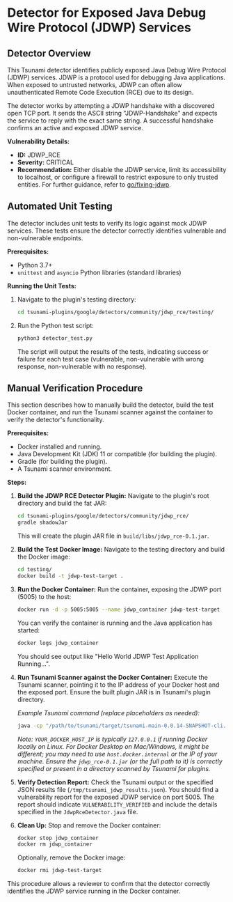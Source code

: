 # Detector for Exposed Java Debug Wire Protocol (JDWP) Services

## Detector Overview

This Tsunami detector identifies publicly exposed Java Debug Wire Protocol (JDWP) services. JDWP is a protocol used for debugging Java applications. When exposed to untrusted networks, JDWP can often allow unauthenticated Remote Code Execution (RCE) due to its design.

The detector works by attempting a JDWP handshake with a discovered open TCP port. It sends the ASCII string "JDWP-Handshake" and expects the service to reply with the exact same string. A successful handshake confirms an active and exposed JDWP service.

**Vulnerability Details:**

*   **ID:** JDWP_RCE
*   **Severity:** CRITICAL
*   **Recommendation:** Either disable the JDWP service, limit its accessibility to localhost, or configure a firewall to restrict exposure to only trusted entities. For further guidance, refer to [go/fixing-jdwp](http://go/fixing-jdwp).

## Automated Unit Testing

The detector includes unit tests to verify its logic against mock JDWP services. These tests ensure the detector correctly identifies vulnerable and non-vulnerable endpoints.

**Prerequisites:**

*   Python 3.7+
*   `unittest` and `asyncio` Python libraries (standard libraries)

**Running the Unit Tests:**

1.  Navigate to the plugin's testing directory:
    ```bash
    cd tsunami-plugins/google/detectors/community/jdwp_rce/testing/
    ```

2.  Run the Python test script:
    ```bash
    python3 detector_test.py
    ```
    The script will output the results of the tests, indicating success or failure for each test case (vulnerable, non-vulnerable with wrong response, non-vulnerable with no response).

## Manual Verification Procedure

This section describes how to manually build the detector, build the test Docker container, and run the Tsunami scanner against the container to verify the detector's functionality.

**Prerequisites:**

*   Docker installed and running.
*   Java Development Kit (JDK) 11 or compatible (for building the plugin).
*   Gradle (for building the plugin).
*   A Tsunami scanner environment.

**Steps:**

1.  **Build the JDWP RCE Detector Plugin:**
    Navigate to the plugin's root directory and build the fat JAR:
    ```bash
    cd tsunami-plugins/google/detectors/community/jdwp_rce/
    gradle shadowJar
    ```
    This will create the plugin JAR file in `build/libs/jdwp_rce-0.1.jar`.

2.  **Build the Test Docker Image:**
    Navigate to the testing directory and build the Docker image:
    ```bash
    cd testing/
    docker build -t jdwp-test-target .
    ```

3.  **Run the Docker Container:**
    Run the container, exposing the JDWP port (5005) to the host:
    ```bash
    docker run -d -p 5005:5005 --name jdwp_container jdwp-test-target
    ```
    You can verify the container is running and the Java application has started:
    ```bash
    docker logs jdwp_container
    ```
    You should see output like "Hello World JDWP Test Application Running...".

4.  **Run Tsunami Scanner against the Docker Container:**
    Execute the Tsunami scanner, pointing it to the IP address of your Docker host and the exposed port. Ensure the built plugin JAR is in Tsunami's plugin directory.

    *Example Tsunami command (replace placeholders as needed):*
    ```bash
    java -cp "/path/to/tsunami/target/tsunami-main-0.0.14-SNAPSHOT-cli.jar:/path/to/tsunami/plugins/*"          com.google.tsunami.main.cli.TsunamiCli          --ip-v4-target YOUR_DOCKER_HOST_IP          --scan-results-local-output-format JSON          --scan-results-local-output-filename /tmp/tsunami_jdwp_results.json          --plugins jdwp_rce-0.1.jar          --port-ranges 5005
    ```
    *Note: `YOUR_DOCKER_HOST_IP` is typically `127.0.0.1` if running Docker locally on Linux. For Docker Desktop on Mac/Windows, it might be different; you may need to use `host.docker.internal` or the IP of your machine.*
    *Ensure the `jdwp_rce-0.1.jar` (or the full path to it) is correctly specified or present in a directory scanned by Tsunami for plugins.*

5.  **Verify Detection Report:**
    Check the Tsunami output or the specified JSON results file (`/tmp/tsunami_jdwp_results.json`). You should find a vulnerability report for the exposed JDWP service on port 5005. The report should indicate `VULNERABILITY_VERIFIED` and include the details specified in the `JdwpRceDetector.java` file.

6.  **Clean Up:**
    Stop and remove the Docker container:
    ```bash
    docker stop jdwp_container
    docker rm jdwp_container
    ```
    Optionally, remove the Docker image:
    ```bash
    docker rmi jdwp-test-target
    ```

This procedure allows a reviewer to confirm that the detector correctly identifies the JDWP service running in the Docker container.
